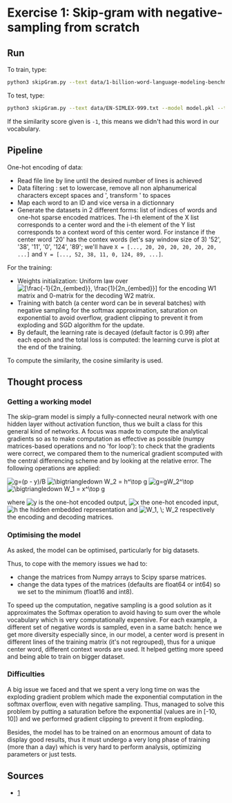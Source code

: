# Exercise 1: Skip-gram with negative-sampling from scratch

## Run

To train, type:
```bash
python3 skipGram.py --text data/1-billion-word-language-modeling-benchmark-r13output/training-monolingual.tokenized.shuffled --model model.pkl
```
To test, type:
```bash
python3 skipGram.py --text data/EN-SIMLEX-999.txt --model model.pkl --test
```
If the similarity score given is `-1`, this means we didn't had this word in our vocabulary.

## Pipeline
One-hot encoding of data:
- Read file line by line until the desired number of lines is achieved
- Data filtering : set to lowercase, remove all non alphanumerical characters except spaces and ', transform ' to spaces
- Map each word to an ID and vice versa in a dictionnary
- Generate the datasets in 2 different forms: list of indices of words and one-hot sparse encoded matrices. The i-th element of the X list corresponds to a center word and the i-th element of the Y list corresponds to a context word of this center word. For instance if the center word '20' has the contex words (let's say window size of 3) '52', '38', '11', '0', '124', '89'; we'll have `X = [..., 20, 20, 20, 20, 20, 20, ...]` and `Y = [..., 52, 38, 11, 0, 124, 89, ...]`.

For the training:
- Weights initialization: Uniform law over <img src="https://latex.codecogs.com/gif.latex?[\frac{-1}{2n_{embed}},&space;\frac{1}{2n_{embed}}]" title="[\frac{-1}{2n_{embed}}, \frac{1}{2n_{embed}}]" /> for the encoding W1 matrix and 0-matrix for the decoding W2 matrix.
- Training with batch (a center word can be in several batches) with negative sampling for the softmax approximation, saturation on exponential to avoid overflow, gradient clipping to prevent it from exploding and SGD algorithm for the update.
- By default, the learning rate is decayed (default factor is 0.99) after each epoch and the total loss is computed: the learning curve is plot at the end of the training.

To compute the similarity, the cosine similarity is used.

## Thought process

### Getting a working model
The skip-gram model is simply a fully-connected neural network with one hidden layer without activation function, thus we built a class for this general kind of networks. A focus was made to compute the analytical gradients so as to make computation as effective as possible (numpy matrices-based operations and no 'for loop'): to check that the gradients were correct, we compared them to the numerical gradient scomputed with the central differencing scheme and by looking at the relative error. The following operations are applied:

<img src="https://latex.codecogs.com/gif.latex?g=(p&space;-&space;y)/B" title="g=(p - y)/B" />

<img src="https://latex.codecogs.com/gif.latex?\bigtriangledown&space;W_2&space;=&space;h^\top&space;g" title="\bigtriangledown W_2 = h^\top g" />

<img src="https://latex.codecogs.com/gif.latex?g=gW_2^\top" title="g=gW_2^\top" />

<img src="https://latex.codecogs.com/gif.latex?\bigtriangledown&space;W_1&space;=&space;x^\top&space;g" title="\bigtriangledown W_1 = x^\top g" />

where <img src="https://latex.codecogs.com/gif.latex?y" title="y" /> is the one-hot encoded output, <img src="https://latex.codecogs.com/gif.latex?x" title="x" /> the one-hot encoded input, <img src="https://latex.codecogs.com/gif.latex?h" title="h" /> the hidden embedded representation and <img src="https://latex.codecogs.com/gif.latex?W_1,&space;\;&space;W_2" title="W_1, \; W_2" /> respectively the encoding and decoding matrices.

### Optimising the model
As asked, the model can be optimised, particularly for big datasets.

Thus, to cope with the memory issues we had to:
- change the matrices from Numpy arrays to Scipy sparse matrices.
- change the data types of the matrices (defaults are float64 or int64) so we set to the minimum (float16 and int8).

To speed up the computation, negative sampling is a good solution as it approximates the Softmax operation to avoid having to sum over the whole vocabulary which is very computationally expensive. For each example, a different set of negative words is sampled, even in a same batch: hence we get more diversity especially since, in our model, a center word is present in different lines of the training matrix (it's not regrouped), thus for a unique center word, different context words are used. It helped getting more speed and being able to train on bigger dataset.

### Difficulties
A big issue we faced and that we spent a very long time on was the exploding gradient problem which made the exponential computation in the softmax overflow, even with negative sampling. Thus, managed to solve this problem by putting a saturation before the exponential (values are in [-10, 10]) and we performed gradient clipping to prevent it from exploding.

Besides, the model has to be trained on an enormous amount of data to display good results, thus it must undergo a very long phase of training (more than a day) which is very hard to perform analysis, optimizing parameters or just tests.

## Sources
- [1](http://cs231n.github.io/neural-networks-3/)
